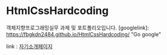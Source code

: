 # HtmlCssHardcoding

객체지향프로그래밍실무 과제 및 포트폴리오입니다.
[googlelink]: https://fbgkdn2484.github.io/HtmlCssHardcoding/ "Go google"

link : [자기소개페이지](https://introducerhw.netlify.app/)
